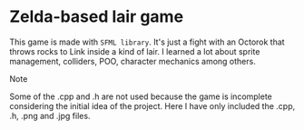 # Zelda-based lair game
This game is made with `SFML library`. It's just a fight with an Octorok that throws rocks to Link inside a kind of lair.
I learned a lot about sprite management, colliders, POO, character mechanics among others.
> [!NOTE]
> Some of the .cpp and .h are not used because the game is incomplete considering the initial idea of the project. 
> Here I have only included the .cpp, .h, .png and .jpg files.
